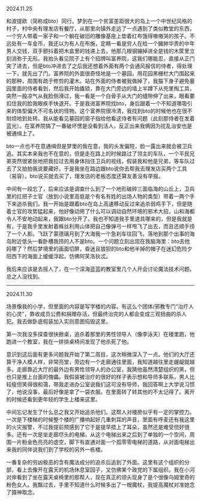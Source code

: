 2024.11.25

和波提欧（简称成bto）同行。梦到在一个贫富差距很大的岛上一个中世纪风格的村子，村中央有理发店有餐厅，从那里向镇外走远了一点遇到了类似教堂的东西，一个穷人带着一家子和一个躺在破旧的雕像基座上垫着红布饿得嗷嗷哭的孩子。不远处有一车金币，我还以为有人在布施，定睛一看是穷人在给一个臃肿华贵的中年男人交钱，双手颤抖着把木盒里的钱递上去，他那几根钢镚掉进全是钱的木筐里立刻消弥于无形。我抬头看见院子上有个招牌叫富养院，这我们哪能忍，直接从正门突了进去，但是bto冲进去了之后我还想着外面有两个会通风报信的侍者，得处理一下，就先出了门。富养院的外面很奇怪地是一个墓园，用花园黑栅栏大门围起来的那种，周围有疏于修剪的灌木。站在外面的侍者被我做掉了，我猫下身子避免墓园里面的侍者看到，然后我开始撬锁，靠在大门旁边的墙上半蹲下从兜里掏工具，突然一股凉气从我脸侧滑过，我一看是一个白骨手从大门的缝隙伸了出来，眼看要扣住我的脸我眼疾手快退开。于是我进富养院找bto，身后跟着一个不知道哪吸引来的体型偏大不可名状的怪物。这个富养院很冷清，我找到bto的时候他也在很不耐烦地到处转。我从能看见墓园的窗子指给他看这侍者有问题（此刻那侍者在发着蓝光）。在富养院搞了一番破坏愣是没看到活人，反正出来我俩因为扰乱治安也是被通缉上了。

bto一点也不在意通缉但是梦里的我在意，我的头发偏短，脸一露出来就会被卫兵追。其实本来我也不在意的，但是走在路上的时候路过了领主的车队，一个平民兄弟突然很紧张地把我拉过去用身体挡住卫兵的视线，假装我和他是兄弟，等车队过去了又拍拍我说要藏好。于是我坐在路边跟bto说你去帮我去理发店买两个工具（易容）。bto说买就去买了，理发店的老板态度还算友善没有举报。

中间有一段忘了，后来应该是调查什么到了一个地形破碎三面临海的山丘上，卫兵里的扛把子士官（放到小说里高低是个有名有姓的出场人物的类型）带着一两个手下来追杀我们。我一开始是跟着bto在岛上高速移动反过来追杀弱鸡手下，但是随着士官的攻势猛起来，他好像动用了什么可以调动自然环境的邪术大招，山和海都令人不安地动起来，我跟bto分开了。我也不知道我手里道具哪来的，但是我就是有，于是我手里发射着蛛丝利用山体把自己像弹弓一样甩飞了出去，而且还顺手捞了一个人影。飞跃了蒙德璃月到了大海我一个急刹车往回飞，落地到那个出事的海岛附近低头一看卧槽我捞的人不是bto。一个问题立刻出现在我脑海里：bto去他妈哪了？然后梦境里的画面切屏，昏迷且狼狈的bto和他半掉的帽子在迷幻危险夕阳西下的海面上缓缓浮起，仿佛阿芙洛狄忒。

我后来应该是去摇人了，在一个深海蓝蓝的教室里几个人开会讨论魔法技术问题。总之人没找到。

***
2024.11.30

场景像我的小学，但里面的内容是写字楼的内容。有这么个团体/邪教专门“治疗人的心灵”，靠收成员公费和捐赠存活，但最终治完的人都会变成三观扭曲的杀人犯。我去做卧底假装加入实则意图捣毁这里。

第一次我没多探查很快掀桌，追杀着那里的男性领导人（像李泳天）在楼里跑，他跑进一个教室，我在一排排桌椅间发现了他杀死了他。

意识到这后面有更多问题我开始了第二周目，这次稍微深入了一点。他们的大厅还算干净人模人样，非常亮堂，旁边有一个走廊通往里面，我知道越往里走龌龊就越多。走廊靠近大厅的最外边有男性领导人的办公室，我猜他虽然清楚组织的黑，但也只是推上台面的傀儡。我假装被治疗的很好的样子表示想和导师多联系，男人比较瘦但笑得很和蔼，带我走进办公室说我们这可没有导师，我回答啊上大学说习惯了，他说没事，最后好像是拿了一袋衣服。在里面转了转其他的不太记得了。离开的时候还看到更年轻的学生上楼来这里。

中间忘记发生了什么总之我又开始追杀他们。这帮人对楼房似乎有一定的掌控力。一次是下楼梯的时候整个楼的广播响起好几重刺耳的声音，里面有呼麦还有我这里的火灾报警，不过我提前预感到了它于是提早捂上了耳朵，虽然还是难受但好很多。还有一次是坐走廊尽头的电梯，从这个电梯出来之后到了单独的一个空间，周围一片粉金色亮亮的虚空，脚下有直通对面一个孤零零电梯的道路，从对面电梯出来我的同伴说我们到了学校的另外一栋楼。

一番复杂的穷凶极恶的含有魔法成分的追杀后追到了外面。这里有这个组织的分部，看上去像开在露天的机场休息室园子，又仿佛某个政党的下属组织。我在小河对岸看到了坐在露天桌椅里的那帮人，现在真正的领头现身了是个很像乌姆里奇的粉色女人。我飘过去，手里不知道什么时候多出了一根魔杖，我提高魔杖对准她念了摄神取念。